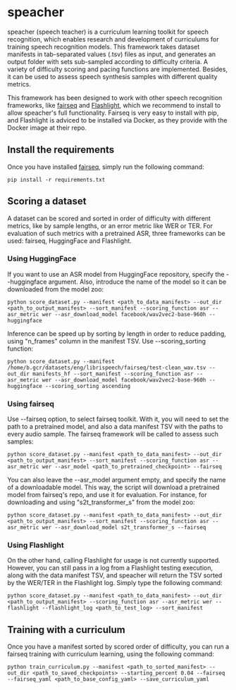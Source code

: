 # speacher
speacher (speech teacher) is a curriculum learning toolkit for speech recognition, which enables research and development of curriculums for training speech recognition models. This framework takes dataset manifests in tab-separated values (.tsv) files as input, and generates an output folder with sets sub-sampled according to difficulty criteria. A variety of difficulty scoring and pacing functions are implemented. Besides, it can be used to assess speech synthesis samples with different quality metrics.

This framework has been designed to work with other speech recognition frameworks, like [fairseq](https://github.com/pytorch/fairseq) and [Flashlight](https://github.com/facebookresearch/flashlight/), which we recommend to install to allow speacher's full functionality. Fairseq is very easy to install with pip, and Flashlight is adviced to be installed via Docker, as they provide with the Docker image at their repo.

## Install the requirements

Once you have installed [fairseq](https://github.com/pytorch/fairseq), simply run the following command:
````
pip install -r requirements.txt
````

## Scoring a dataset
A dataset can be scored and sorted in order of difficulty with different metrics, like by sample lengths, or an error metric like WER or TER. For evaluation of such metrics with a pretrained ASR, three frameworks can be used: fairseq, HuggingFace and Flashlight.

### Using HuggingFace
If you want to use an ASR model from HuggingFace repository, specify the --huggingface argument. Also, introduce the name of the model so it can be downloaded from the model zoo:
```
python score_dataset.py --manifest <path_to_data_manifest> --out_dir <path_to_output_manifest> --sort_manifest --scoring_function asr --asr_metric wer --asr_download_model facebook/wav2vec2-base-960h --huggingface
```

Inference can be speed up by sorting by length in order to reduce padding, using "n_frames" column in the manifest TSV. Use --scoring_sorting function:
```
python score_dataset.py --manifest /home/b.gcr/datasets/eng/librispeech/fairseq/test-clean_wav.tsv --out_dir manifests_hf --sort_manifest --scoring_function asr --asr_metric wer --asr_download_model facebook/wav2vec2-base-960h --huggingface --scoring_sorting ascending
```

### Using fairseq
Use --fairseq option, to select fairseq toolkit. With it, you will need to set the path to a pretrained model, and also a data manifest TSV with the paths to every audio sample. The fairseq framework will be called to assess such samples:
```
python score_dataset.py --manifest <path_to_data_manifest> --out_dir <path_to_output_manifest> --sort_manifest --scoring_function asr --asr_metric wer --asr_model <path_to_pretrained_checkpoint> --fairseq
```

You can also leave the --asr_model argument empty, and specify the name of a downloadable model. This way, the script will download a pretrained model from fairseq's repo, and use it for evaluation. For instance, for downloading and using "s2t_transformer_s" from the model zoo:

```
python score_dataset.py --manifest <path_to_data_manifest> --out_dir <path_to_output_manifest> --sort_manifest --scoring_function asr --asr_metric wer --asr_download_model s2t_transformer_s --fairseq
```

### Using Flashlight
On the other hand, calling Flashlight for usage is not currently supported. However, you can still pass in a log from a Flashlight testing execution, along with the data manifest TSV, and speacher will return the TSV sorted by the WER/TER in the Flashlight log. Simply type the following command:
```
python score_dataset.py --manifest <path_to_data_manifest> --out_dir <path_to_output_manifest> --scoring_function asr --asr_metric wer --flashlight --flashlight_log <path_to_test_log> --sort_manifest
```

## Training with a curriculum

Once you have a manifest sorted by scored order of difficulty, you can run a fairseq training with curriculum learning, using the following command:
```
python train_curriculum.py --manifest <path_to_sorted_manifest> --out_dir <path_to_saved_checkpoints> --starting_percent 0.04 --fairseq --fairseq_yaml <path_to_base_config_yaml> --save_curriculum_yaml
```